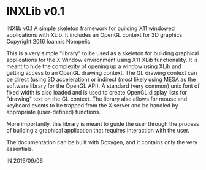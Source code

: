 # INXLib v0.1

 INXlib v0.1
 A simple skeleton framework for building X11 windowed applications with XLib.
 It includes an OpenGL context for 3D graphics.
 Copyright 2016 Ioannis Nompelis

This is a very simple "library" to be used as a skeleton for building graphical
applications for the X Window environment using X11 XLib functionality. It is
meant to hide the complexity of opening up a window using XLib and getting
access to an OpenGL drawing context. The GL drawing context can be direct
(using 3D acceleration) or indirect (most likely using MESA as the software
library for the OpenGL API). A standard (very common) unix font of fixed width
is also loaded and is used to create OpenGL display lists for "drawing" text
on the GL context. The library also allows for mouse and keyboard events to
be trapped from the X server and be handled by appropriate (user-defined)
functions.

More importantly, this library is meant to guide the user through the process
of building a graphical application that requires interaction with the user.

The documentation can be built with Doxygen, and it contains only the very
essentials.

IN 2016/09/06

